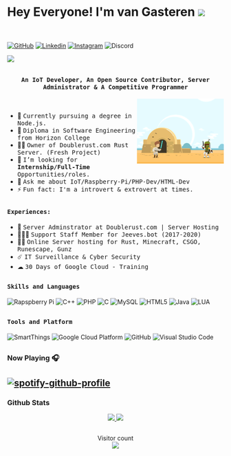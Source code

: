 # Hey Everyone! I'm van Gasteren <img src="https://github.com/himanshusharma89/himanshusharma89/blob/master/Hi.gif" width="25px">
<br><br>
[![GitHub](https://img.shields.io/badge/Github-100000?style=for-the-badge&logo=github&logoColor=white)](https://gasteren.github.io/)
[![Linkedin](https://img.shields.io/badge/Linkedin-0077B5?style=for-the-badge&logo=linkedin&logoColor=white)](https://www.linkedin.com/in/carlo-van-gasteren-072aab17a)
[![Instagram](https://img.shields.io/badge/Instagram-C13584?style=for-the-badge&logo=instagram&logoColor=white)](https://www.instagram.com/carlovgasteren)
![Discord](https://img.shields.io/badge/MicroFrost%230001-7289DA?style=for-the-badge&logo=discord&logoColor=white)

![](https://github.com/amandewatnitrr/amandewatnitrr/blob/main/header_.png)

## <p align="center"><h4 align="center"><samp> An IoT Developer, An Open Source Contributor, Server Administrator & A Competitive Programmer </samp></h4></p>

<div>
<img align="right" src="https://github.com/amandewatnitrr/amandewatnitrr/blob/main/terminal.gif" width="40%"/>
  <br>

- 👷 <samp>Currently pursuing a degree in Node.js.
- 🔭 <samp>Diploma in Software Engineering from Horizon College
- ✍🏻 <samp>Owner of Doublerust.com Rust Server. (Fresh Project)
- 💼 <samp>I’m looking for **Internship/Full-Time** Opportunities/roles.
- 💬 <samp>Ask me about IoT/Raspberry-Pi/PHP-Dev/HTML-Dev
- ⚡ <samp>Fun fact: I'm a introvert & extrovert at times.
</div>

##

<div>
<h4><b><samp>Experiences:</samp></b></h4>
  
- 👷 <samp>Server Adminstrator at Doublerust.com | Server Hosting<br>
- 👨🏾‍💻 <samp>Support Staff Member for Jeeves.bot (2017-2020)<br>
- 🕵🏻 <samp>Online Server hosting for Rust, Minecraft, CSGO, Runescape, Gunz<br>
- ☄️ <samp>IT Surveillance & Cyber Security<br>
- ☁ <samp>30 Days of Google Cloud - Training<br>
</div>

##
<h4><b><samp>Skills and Languages</samp></b></h4>

![Rapspberry Pi](https://img.shields.io/badge/Raspberry_pi-C51A4A?style=flat-square&logo=raspberry-pi&logoColor=white)
![C++](https://img.shields.io/badge/C++-00599C?style=flat-square&logo=c%2B%2B&logoColor=white)
![PHP](https://img.shields.io/badge/PHP-777BB4?style=flat-square&logo=php&logoColor=white)
![C](https://img.shields.io/badge/C-27338e?style=flat-square&logo=c&logoColor=white)
![MySQL](https://img.shields.io/badge/MySQL-4479A1?style=flat-square&logo=MySQL&logoColor=white)
![HTML5](https://img.shields.io/badge/HTML5-E34F26?style=flat-square&logo=HTML5&logoColor=white)
![Java](https://img.shields.io/badge/Java-013243?style=flat-square&logo=Java&logoColor=white)
![LUA](https://img.shields.io/badge/LUA-blue?style=flat-square&logo=lua&logoColor=white)

##
<h4><b><samp>Tools and Platform</samp></b></h4>

![SmartThings](https://img.shields.io/badge/SmartThings-777BB4?style=flat-square&logo=SmartThings&logoColor=white)
![Google Cloud Platform](https://img.shields.io/badge/Google_Cloud-4285F4?style=flat-square&logo=google-cloud&logoColor=white)
![GitHub](https://img.shields.io/badge/GitHub-181717?style=flat-square&logo=github)
![Visual Studio Code](https://img.shields.io/badge/Visual_Studio_Code-007ACC?style=flat-square&logo=Visual-Studio-Code&logoColor=white)

##

### Now Playing 🎧
[![spotify-github-profile](https://spotify-github-profile.vercel.app/api/view?uid=w1wwm52ufnyvf2c8653t6axql&cover_image=true&theme=novatorem)](https://github.com/kittinan/spotify-github-profile)
<br/>
---
### Github Stats
<!--
[![GitHub stats](https://github-readme-stats.vercel.app/api?username=amandewatnitrr&count_private=true&show_icons=true&theme=algolia&&include_all_commits=true)](https://github.com/amandewatnitrr/github-readme-stats-1)    [![Top Langs](https://github-readme-stats.vercel.app/api/top-langs/?username=amandewatnitrr&hide=html,css,javascript)](https://github.com/amandewatnitrr/github-readme-stats-1)-->
<p align="center">
  <a href="https://github.com/Gasteren">
    <img height="180em" src="https://github-readme-stats.vercel.app/api?username=Gasteren&count_private=true&show_icons=true&theme=algolia&&include_all_commits=true"/>
    <img height="180em" src="https://github-readme-stats.vercel.app/api/top-langs/?username=Gasteren&count_private=true&show_icons=true&theme=algolia&&include_all_commits=true"/>
  </a>
</p>

##
<p align="center"> 
  Visitor count<br>
  <a href="https://hits.seeyoufarm.com"><img src="https://hits.seeyoufarm.com/api/count/incr/badge.svg?url=https%3A%2F%2Fgithub.com%2FGasteren&count_bg=%234500F3&title_bg=%23555555&icon=&icon_color=%23E7E7E7&title=Profile+Views%3A&edge_flat=true"/></a>

</p>
